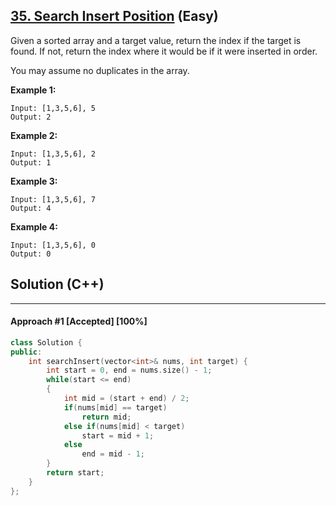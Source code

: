 ## [35. Search Insert Position](https://leetcode.com/problems/search-insert-position/) (Easy)

Given a sorted array and a target value, return the index if the target is found. If not, return the index where it would be if it were inserted in order.

You may assume no duplicates in the array.

**Example 1:**

```
Input: [1,3,5,6], 5
Output: 2
```

**Example 2:**

```
Input: [1,3,5,6], 2
Output: 1
```

**Example 3:**

```
Input: [1,3,5,6], 7
Output: 4
```

**Example 4:**

```
Input: [1,3,5,6], 0
Output: 0
```

## Solution (C++)

------

#### Approach #1  [Accepted] [100%]

```c++
class Solution {
public:
    int searchInsert(vector<int>& nums, int target) {
        int start = 0, end = nums.size() - 1;
        while(start <= end)
        {
            int mid = (start + end) / 2;
            if(nums[mid] == target)
                return mid;
            else if(nums[mid] < target)
                start = mid + 1;
            else
                end = mid - 1;
        }
        return start;
    }
};
```
